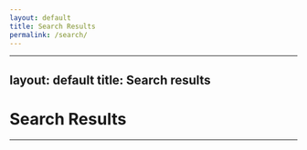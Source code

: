 ```yaml
---
layout: default
title: Search Results
permalink: /search/
---
```


---
layout: default
title: Search results
---

<div class="container mt-5 mb-5">
  <h1>Search Results</h1>
  <hr>
  <ul id="search-results"></ul>
</div>

<script src="https://ajax.googleapis.com/ajax/libs/jquery/3.6.0/jquery.min.js"></script>
<script src="https://code.jquery.com/jquery-3.6.0.min.js"></script>
<script src="{{ '/assets/js/search.js' | relative_url }}"></script>
<script src="https://unpkg.com/simple-jekyll-search@latest/dest/simple-jekyll-search.min.js"></script

